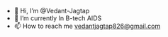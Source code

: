 - 👋 Hi, I’m @Vedant-Jagtap
- 🌱 I’m currently In B-tech AIDS
- 📫 How to reach me vedantjagtap826@gmail.com

<!---
Vedant-Jagtap/Vedant-Jagtap is a ✨ special ✨ repository because its `README.md` (this file) appears on your GitHub profile.
You can click the Preview link to take a look at your changes.
--->
